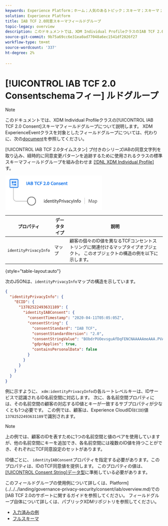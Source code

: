 ```yaml
---
keywords: Experience Platform；ホーム；人気のあるトピック；スキーマ；スキーマ；XDM；個々のプロファイル；フィールド；スキーマ；スキーマ；スキーマデザイン；フィールドグループ；フィールドグループ；iab;tcf；同意；
solution: Experience Platform
title: IAB TCF 2.0同意スキーマフィールドグループ
topic-legacy: overview
description: このドキュメントでは、XDM Individual ProfileクラスのIAB TCF 2.0同意スキーマフィールドグループの概要を説明します。
source-git-commit: 9b75a69cc6e31ea0ad77048a6ec1541df2026f27
workflow-type: tm+mt
source-wordcount: '337'
ht-degree: 2%

---
```



# [!UICONTROL IAB TCF 2.0 Consentschemaフィー] ルドグループ

>[!NOTE]
>
>このドキュメントでは、XDM Individual Profileクラスの[!UICONTROL IAB TCF 2.0 Consent]スキーマフィールドグループについて説明します。 XDM ExperienceEventクラスを対象としたフィールドグループについては、代わりに、次の[document](../event/iab.md)を参照してください。

[!UICONTROL IAB TCF 2.0タイムスタン] プ付きのシリーズIABの同意文字列を取り込み、経時的に同意変更パターンを追跡するために使用されるクラスの標準スキーマフィールドグループを組み合わせま [[!DNL XDM Individual Profile] ](../../classes/individual-profile.md) す。

![](../../images/field-groups/iab-profile.png)

| プロパティ | データタイプ | 説明 |
| --- | --- | --- |
| `identityPrivacyInfo` | マップ | 顧客の個々のID値を異なるTCFコンセントストリングに関連付けるマップタイプオブジェクト。 このオブジェクトの構造の例を以下に示します。 |

{style=&quot;table-layout:auto&quot;}

次のJSONは、`identityPrivacyInfo`マップの構造を示しています。

```json
{
  "identityPrivacyInfo": {
    "ECID": {
      "13782522493631189": {
        "identityIABConsent": {
          "consentTimestamp": "2020-04-11T05:05:05Z",
          "consentString": {
            "consentStandard": "IAB TCF",
            "consentStandardVersion": "2.0",
            "consentStringValue": "BObdrPUOevsguAfDqFENCNAAAAAmeAAA.PVAfDObdrA.DqFENCAmeAENCDA",
            "gdprApplies": true,
            "containsPersonalData": false
          }
        }
      }
    }
  }
}
```

例に示すように、 `xdm:identityPrivacyInfo`の各ルートレベルキーは、IDサービスで認識されるID名前空間に対応します。 次に、各名前空間プロパティには、その名前空間の顧客の対応するID値とキーが一致するサブプロパティが少なくとも1つ必要です。 この例では、顧客は、Experience CloudID(`ECID`)値`13782522493631189`で識別されます。

>[!NOTE]
>
>上の例では、顧客のIDを表すために1つの名前空間と値のペアを使用していますが、他の名前空間にキーを追加でき、各名前空間には複数のID値を持つことができ、それぞれにTCF同意設定のセットがあります。

ID値ごとに、 `identityIABConsent`プロパティを指定する必要があります。このプロパティは、IDのTCF同意値を提供します。 このプロパティの値は、[[!UICONTROL Consent String]データ型](../../data-types/consent-string.md)に準拠している必要があります。

このフィールドグループの使用例について詳しくは、Platform](../../../landing/governance-privacy-security/consent/iab/overview.md)での[IAB TCF 2.0のサポートに関するガイドを参照してください。 フィールドグループ自体について詳しくは、パブリックXDMリポジトリを参照してください。

* [入力済みの例](https://github.com/adobe/xdm/blob/master/components/fieldgroups/profile/profile-privacy.example.1.json)
* [フルスキーマ](https://github.com/adobe/xdm/blob/master/components/fieldgroups/profile/profile-privacy.schema.json)
